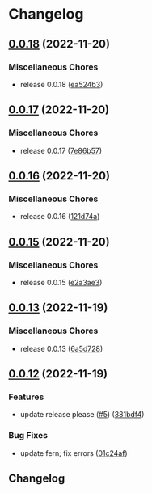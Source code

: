 # Changelog

## [0.0.18](https://github.com/flipt-io/flipt-api/compare/0.0.17...0.0.18) (2022-11-20)


### Miscellaneous Chores

* release 0.0.18 ([ea524b3](https://github.com/flipt-io/flipt-api/commit/ea524b3e0c025f5c751c1f6c8fd82dafa56ecb55))

## [0.0.17](https://github.com/flipt-io/flipt-api/compare/0.0.16...0.0.17) (2022-11-20)


### Miscellaneous Chores

* release 0.0.17 ([7e86b57](https://github.com/flipt-io/flipt-api/commit/7e86b5714552298ca9474aab1b39109820d0547b))

## [0.0.16](https://github.com/flipt-io/flipt-api/compare/0.0.15...0.0.16) (2022-11-20)


### Miscellaneous Chores

* release 0.0.16 ([121d74a](https://github.com/flipt-io/flipt-api/commit/121d74a0c6e38c824e0656947aad616f4407c727))

## [0.0.15](https://github.com/flipt-io/flipt-api/compare/0.0.13...0.0.15) (2022-11-20)


### Miscellaneous Chores

* release 0.0.15 ([e2a3ae3](https://github.com/flipt-io/flipt-api/commit/e2a3ae3dc93a9824a79f4108c5eaa732dee6ddf4))

## [0.0.13](https://github.com/flipt-io/flipt-api/compare/0.0.12...0.0.13) (2022-11-19)


### Miscellaneous Chores

* release 0.0.13 ([6a5d728](https://github.com/flipt-io/flipt-api/commit/6a5d7280aefa8d9060747c7b912e56b114e69329))

## [0.0.12](https://github.com/flipt-io/flipt-api/compare/0.0.11...0.0.12) (2022-11-19)


### Features

* update release please ([#5](https://github.com/flipt-io/flipt-api/issues/5)) ([381bdf4](https://github.com/flipt-io/flipt-api/commit/381bdf45ec1d4c6cbb9d7c927e15c0f426f7f27b))


### Bug Fixes

* update fern; fix errors ([01c24af](https://github.com/flipt-io/flipt-api/commit/01c24af317610e6389ff561ea1e0068c09563172))

## Changelog
